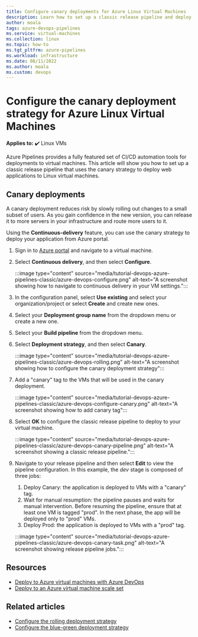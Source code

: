 ```yaml
---
title: Configure canary deployments for Azure Linux Virtual Machines
description: Learn how to set up a classic release pipeline and deploy to Linux virtual machines using the canary deployment strategy.
author: moala
tags: azure-devops-pipelines
ms.service: virtual-machines
ms.collection: linux
ms.topic: how-to
ms.tgt_pltfrm: azure-pipelines
ms.workload: infrastructure
ms.date: 08/11/2022
ms.author: moala
ms.custom: devops
---
```


# Configure the canary deployment strategy for Azure Linux Virtual Machines

**Applies to:** :heavy_check_mark: Linux VMs

Azure Pipelines provides a fully featured set of CI/CD automation tools for deployments to virtual machines. This article will show you how to set up a classic release pipeline that uses the canary strategy to deploy web applications to Linux virtual machines.

## Canary deployments

A canary deployment reduces risk by slowly rolling out changes to a small subset of users. As you gain confidence in the new version, you can release it to more servers in your infrastructure and route more users to it.

Using the **Continuous-delivery** feature, you can use the canary strategy to deploy your application from Azure portal.

1. Sign in to [Azure portal](https://portal.azure.com/) and navigate to a virtual machine.

1. Select **Continuous delivery**, and then select **Configure**.

    :::image type="content" source="media/tutorial-devops-azure-pipelines-classic/azure-devops-configure.png" alt-text="A screenshot showing how to navigate to continuous delivery in your VM settings.":::

1. In the configuration panel, select **Use existing** and select your organization/project or select **Create** and create new ones.

1. Select your **Deployment group name** from the dropdown menu or create a new one.

1. Select your **Build pipeline** from the dropdown menu.

1. Select **Deployment strategy**, and then select **Canary**.

    :::image type="content" source="media/tutorial-devops-azure-pipelines-classic/azure-devops-rolling.png" alt-text="A screenshot showing how to configure the canary deployment strategy":::

1. Add a "canary" tag to the VMs that will be used in the canary deployment.

    :::image type="content" source="media/tutorial-devops-azure-pipelines-classic/azure-devops-configure-canary.png" alt-text="A screenshot showing how to add canary tag":::

1. Select **OK** to configure the classic release pipeline to deploy to your virtual machine.

    :::image type="content" source="media/tutorial-devops-azure-pipelines-classic/azure-devops-canary-pipeline.png" alt-text="A screenshot showing a classic release pipeline.":::

1. Navigate to your release pipeline and then select **Edit** to view the pipeline configuration. In this example, the *dev* stage is composed of three jobs:

   1. Deploy Canary: the application is deployed to VMs with a "canary" tag.
   1. Wait for manual resumption: the pipeline pauses and waits for manual intervention. Before resuming the pipeline, ensure that at least one VM is tagged "prod". In the next phase, the app will be deployed only to "prod" VMs.
   1. Deploy Prod: the application is deployed to VMs with a "prod" tag.

    :::image type="content" source="media/tutorial-devops-azure-pipelines-classic/azure-devops-canary-task.png" alt-text="A screenshot showing release pipeline jobs.":::

## Resources

- [Deploy to Azure virtual machines with Azure DevOps](../../devops-project/azure-devops-project-vms.md)
- [Deploy to an Azure virtual machine scale set](/azure/devops/pipelines/apps/cd/azure/deploy-azure-scaleset)

## Related articles

- [Configure the rolling deployment strategy](./tutorial-devops-azure-pipelines-classic.md)
- [Configure the blue-green deployment strategy](./tutorial-azure-devops-blue-green-strategy.md)
